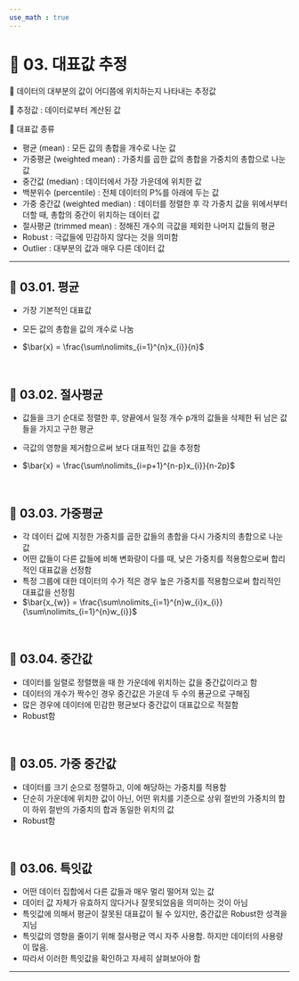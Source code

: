```yaml
---  
use_math : true
---  
```


# 🎰 03. 대표값 추정  

🎲 데이터의 대부분의 값이 어디쯤에 위치하는지 나타내는 추정값  

🎲 추정값 : 데이터로부터 계산된 값  

🎲 대표값 종류  

- 평균 (mean) : 모든 값의 총합을 개수로 나눈 값  
- 가중평균 (weighted mean) : 가중치를 곱한 값의 총합을 가중치의 총합으로 나눈 값  
- 중간값 (median) : 데이터에서 가장 가운데에 위치한 값  
- 백분위수 (percentile) : 전체 데이터의 P%를 아래에 두는 값  
- 가중 중간값 (weighted median) : 데이터를 정렬한 후 각 가중치 값을 위에서부터 더할 때, 총합의 중간이 위치하는 데이터 값  
- 절사평균 (trimmed mean) : 정해진 개수의 극값을 제외한 나머지 값들의 평균  
- Robust : 극값들에 민감하지 않다는 것을 의미함  
- Outlier : 대부분의 값과 매우 다른 데이터 값  
  
***  

## 🎰 03.01. 평균  

- 가장 기본적인 대표값  
- 모든 값의 총합을 값의 개수로 나눔  
  
- $\bar{x} = \frac{\sum\nolimits_{i=1}^{n}x_{i}}{n}$  

<br>

## 🎰 03.02. 절사평균  

- 값들을 크기 순대로 정렬한 후, 양끝에서 일정 개수 p개의 값들을 삭제한 뒤 남은 값들을 가지고 구한 평균  
- 극값의 영향을 제거함으로써 보다 대표적인 값을 추정함  
  
- $\bar{x} = \frac{\sum\nolimits_{i=p+1}^{n-p}x_{i}}{n-2p}$  

<br>  

## 🎰 03.03. 가중평균  

- 각 데이터 값에 지정한 가중치를 곱한 값들의 총합을 다시 가중치의 총합으로 나눈 값  
- 어떤 값들이 다른 값들에 비해 변화량이 다를 때, 낮은 가중치를 적용함으로써 합리적인 대표값을 선정함  
- 특정 그룹에 대한 데이터의 수가 적은 경우 높은 가중치를 적용함으로써 합리적인 대표값을 선정힘  
- $\bar{x_{w}} = \frac{\sum\nolimits_{i=1}^{n}w_{i}x_{i}}{\sum\nolimits_{i=1}^{n}w_{i}}$  
  
<br>  

## 🎰 03.04. 중간값  

- 데이터를 일렬로 정렬했을 때 한 가운데에 위치하는 값을 중간값이라고 함  
- 데이터의 개수가 짝수인 경우 중간값은 가운데 두 수의 푱균으로 구해짐  
- 많은 경우에 데이터에 민감한 평균보다 중간값이 대표값으로 적절함  
- Robust함  
  
<br>  

## 🎰 03.05. 가중 중간값  

- 데이터를 크기 순으로 정렬하고, 이에 해당하는 가중치를 적용함  
- 단순히 가운데에 위치한 값이 아닌, 어떤 위치를 기준으로 상위 절반의 가중치의 합이 하위 절반의 가중치의 합과 동일한 위치의 값  
- Robust함  
   
<br>  

## 🎰 03.06. 특잇값  

- 어떤 데이터 집합에서 다른 값들과 매우 멀리 떨어져 있는 값  
- 데이터 값 자체가 유효하지 않다거나 잘못되었음을 의미하는 것이 아님  
- 특잇값에 의해서 평균이 잘못된 대표값이 될 수 있지만, 중간값은 Robust한 성격을 지님  
- 특잇값의 영향을 줄이기 위해 절사평균 역시 자주 사용함. 하지만 데이터의 사용량이 많음.   
- 따라서 이러한 특잇값을 확인하고 자세히 살펴보아야 함  
  
***
